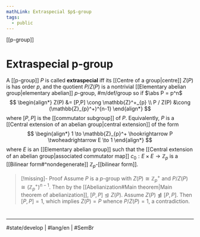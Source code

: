 ```yaml
---
mathLink: Extraspecial $p$-group
tags:
  - public
---
```

[[p-group]]
# Extraspecial p-group

A [[p-group]] $P$ is called **extraspecial** iff its [[Centre of a group|centre]] $Z(P)$ is has order $p$,
and the quotient $P / Z(P)$ is a nontrivial [[Elementary abelian group|elementary abelian]] $p$-group, #m/def/group 
so if $\abs P = p^n$
$$
\begin{align*}
Z(P) &= [P,P] \cong \mathbb{Z}^+_{p} \\
P / Z(P) &\cong (\mathbb{Z}_{p}^+)^{n-1}
\end{align*}
$$
where $[P,P]$ is the [[commutator subgroup]] of $P$.
Equivalently, $P$ is a [[Central extension of an abelian group|central extension]] of the form
$$
\begin{align*}
1 \to \mathbb{Z}_{p}^+ \hookrightarrow P \twoheadrightarrow E \to 1
\end{align*}
$$
where $E$ is an [[Elementary abelian group]]
such that the [[Central extension of an abelian group|associated commutator map]] $c_{0}: E \times E \to \mathbb{Z}_{p}$ is a [[Bilinear form#^nondegenerate]] $\mathbb{Z}_{p}$-[[bilinear form]].

> [!missing]- Proof
> Assume $P$ is a $p$-group with $Z(P) \cong \mathbb{Z}_{p}^+$ and $P / Z(P) \cong (\mathbb{Z}_{p}^+)^{n-1}$.
> Then by the [[Abelianization#Main theorem|Main theorem of abelianization]], $[P,P] \trianglelefteq Z(P)$.
> Assume $Z(P) \not\trianglelefteq [P,P]$.
> Then $[P,P] = 1$, which implies $Z(P) = P$ whence $P / Z(P) = 1$, a contradiction.


#
---
#state/develop | #lang/en | #SemBr
